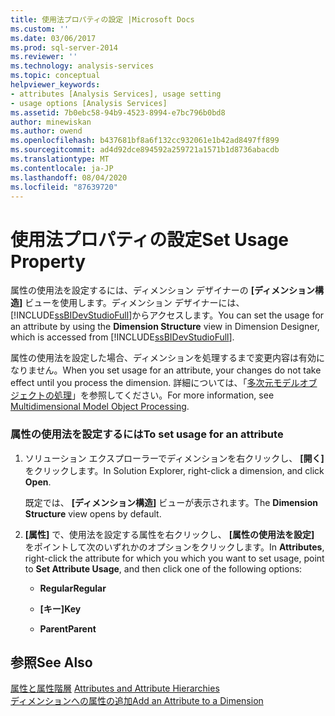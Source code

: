 ```yaml
---
title: 使用法プロパティの設定 |Microsoft Docs
ms.custom: ''
ms.date: 03/06/2017
ms.prod: sql-server-2014
ms.reviewer: ''
ms.technology: analysis-services
ms.topic: conceptual
helpviewer_keywords:
- attributes [Analysis Services], usage setting
- usage options [Analysis Services]
ms.assetid: 7b0ebc58-94b9-4523-8994-e7bc796b0bd8
author: minewiskan
ms.author: owend
ms.openlocfilehash: b437681bf8a6f132cc932061e1b42ad8497ff899
ms.sourcegitcommit: ad4d92dce894592a259721a1571b1d8736abacdb
ms.translationtype: MT
ms.contentlocale: ja-JP
ms.lasthandoff: 08/04/2020
ms.locfileid: "87639720"
---
```

# <a name="set-usage-property"></a><span data-ttu-id="78716-102">使用法プロパティの設定</span><span class="sxs-lookup"><span data-stu-id="78716-102">Set Usage Property</span></span>
  <span data-ttu-id="78716-103">属性の使用法を設定するには、ディメンション デザイナーの **[ディメンション構造]** ビューを使用します。ディメンション デザイナーには、 [!INCLUDE[ssBIDevStudioFull](../../includes/ssbidevstudiofull-md.md)]からアクセスします。</span><span class="sxs-lookup"><span data-stu-id="78716-103">You can set the usage for an attribute by using the **Dimension Structure** view in Dimension Designer, which is accessed from [!INCLUDE[ssBIDevStudioFull](../../includes/ssbidevstudiofull-md.md)].</span></span>  
  
 <span data-ttu-id="78716-104">属性の使用法を設定した場合、ディメンションを処理するまで変更内容は有効になりません。</span><span class="sxs-lookup"><span data-stu-id="78716-104">When you set usage for an attribute, your changes do not take effect until you process the dimension.</span></span> <span data-ttu-id="78716-105">詳細については、「[多次元モデルオブジェクトの処理](processing-a-multidimensional-model-analysis-services.md)」を参照してください。</span><span class="sxs-lookup"><span data-stu-id="78716-105">For more information, see [Multidimensional Model Object Processing](processing-a-multidimensional-model-analysis-services.md).</span></span>  
  
### <a name="to-set-usage-for-an-attribute"></a><span data-ttu-id="78716-106">属性の使用法を設定するには</span><span class="sxs-lookup"><span data-stu-id="78716-106">To set usage for an attribute</span></span>  
  
1.  <span data-ttu-id="78716-107">ソリューション エクスプローラーでディメンションを右クリックし、 **[開く]** をクリックします。</span><span class="sxs-lookup"><span data-stu-id="78716-107">In Solution Explorer, right-click a dimension, and click **Open**.</span></span>  
  
     <span data-ttu-id="78716-108">既定では、 **[ディメンション構造]** ビューが表示されます。</span><span class="sxs-lookup"><span data-stu-id="78716-108">The **Dimension Structure** view opens by default.</span></span>  
  
2.  <span data-ttu-id="78716-109">**[属性]** で、使用法を設定する属性を右クリックし、 **[属性の使用法を設定]** をポイントして次のいずれかのオプションをクリックします。</span><span class="sxs-lookup"><span data-stu-id="78716-109">In **Attributes**, right-click the attribute for which you which you want to set usage, point to **Set Attribute Usage**, and then click one of the following options:</span></span>  
  
    -   <span data-ttu-id="78716-110">**Regular**</span><span class="sxs-lookup"><span data-stu-id="78716-110">**Regular**</span></span>  
  
    -   <span data-ttu-id="78716-111">**[キー]**</span><span class="sxs-lookup"><span data-stu-id="78716-111">**Key**</span></span>  
  
    -   <span data-ttu-id="78716-112">**Parent**</span><span class="sxs-lookup"><span data-stu-id="78716-112">**Parent**</span></span>  
  
## <a name="see-also"></a><span data-ttu-id="78716-113">参照</span><span class="sxs-lookup"><span data-stu-id="78716-113">See Also</span></span>  
 <span data-ttu-id="78716-114">[属性と属性階層](../multidimensional-models-olap-logical-dimension-objects/attributes-and-attribute-hierarchies.md) </span><span class="sxs-lookup"><span data-stu-id="78716-114">[Attributes and Attribute Hierarchies](../multidimensional-models-olap-logical-dimension-objects/attributes-and-attribute-hierarchies.md) </span></span>  
 [<span data-ttu-id="78716-115">ディメンションへの属性の追加</span><span class="sxs-lookup"><span data-stu-id="78716-115">Add an  Attribute to a Dimension</span></span>](attribute-properties-add-an-attribute-to-a-dimension.md)  
  
  
